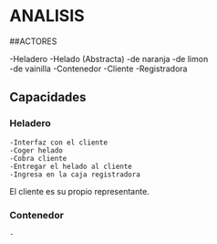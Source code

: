 # ANALISIS

##ACTORES

-Heladero
-Helado (Abstracta)
    -de naranja
    -de limon	
    -de vainilla
-Contenedor
-Cliente
-Registradora

## Capacidades

### Heladero
    -Interfaz con el cliente
    -Coger helado
    -Cobra cliente
    -Entregar el helado al cliente
    -Ingresa en la caja registradora

El cliente es su propio representante. 

### Contenedor
    -
